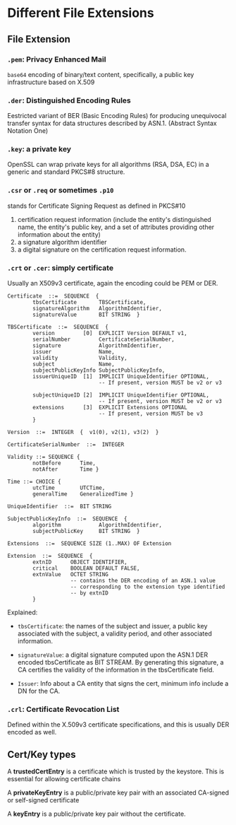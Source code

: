 # Different File Extensions

## File Extension

###  `.pem`: Privacy Enhanced Mail

`base64` encoding of binary/text content, specifically, a public key infrastructure based on X.509

### `.der`: Distinguished Encoding Rules 

Eestricted variant of BER (Basic Encoding Rules) for producing unequivocal transfer syntax for data structures described by ASN.1. (Abstract Syntax Notation One)

### `.key`: a private key

OpenSSL can wrap private keys for all algorithms (RSA, DSA, EC) in a generic and standard PKCS#8 structure.

### `.csr` or `.req` or sometimes `.p10` 

stands for Certificate Signing Request as defined in PKCS#10

1. certification request information (include the entity's distinguished name, the entity's public key, and a set of attributes providing other information about the entity)
2. a signature algorithm identifier
3. a digital signature on the certification request information. 

### `.crt` or `.cer`: simply certificate

Usually an X509v3 certificate, again the encoding could be PEM or DER.

```crt
Certificate  ::=  SEQUENCE  {
        tbsCertificate       TBSCertificate,
        signatureAlgorithm   AlgorithmIdentifier,
        signatureValue       BIT STRING  }

TBSCertificate  ::=  SEQUENCE  {
        version         [0]  EXPLICIT Version DEFAULT v1,
        serialNumber         CertificateSerialNumber,
        signature            AlgorithmIdentifier,
        issuer               Name,
        validity             Validity,
        subject              Name,
        subjectPublicKeyInfo SubjectPublicKeyInfo,
        issuerUniqueID  [1]  IMPLICIT UniqueIdentifier OPTIONAL,
                             -- If present, version MUST be v2 or v3

        subjectUniqueID [2]  IMPLICIT UniqueIdentifier OPTIONAL,
                             -- If present, version MUST be v2 or v3
        extensions      [3]  EXPLICIT Extensions OPTIONAL
                             -- If present, version MUST be v3
        }

Version  ::=  INTEGER  {  v1(0), v2(1), v3(2)  }

CertificateSerialNumber  ::=  INTEGER

Validity ::= SEQUENCE {
        notBefore      Time,
        notAfter       Time }

Time ::= CHOICE {
        utcTime        UTCTime,
        generalTime    GeneralizedTime }

UniqueIdentifier  ::=  BIT STRING

SubjectPublicKeyInfo  ::=  SEQUENCE  {
        algorithm            AlgorithmIdentifier,
        subjectPublicKey     BIT STRING  }

Extensions  ::=  SEQUENCE SIZE (1..MAX) OF Extension

Extension  ::=  SEQUENCE  {
        extnID      OBJECT IDENTIFIER,
        critical    BOOLEAN DEFAULT FALSE,
        extnValue   OCTET STRING
                    -- contains the DER encoding of an ASN.1 value
                    -- corresponding to the extension type identified
                    -- by extnID
        }
```

Explained:

* `tbsCertificate`: the names of the subject and issuer, a public key associated with the subject, a validity period, and other associated information.

* `signatureValue`: a digital signature computed upon
the ASN.1 DER encoded tbsCertificate as BIT STREAM. By generating this signature, a CA certifies the validity of the information in the tbsCertificate field.

* `Issuer`: Info about a CA entity that signs the cert, minimum info include a DN for the CA.

### `.crl`: Certificate Revocation List 

Defined within the X.509v3 certificate specifications, and this is usually DER encoded as well.

## Cert/Key types

A **trustedCertEntry** is a certificate which is trusted by the keystore. This is essential for allowing certificate chains

A **privateKeyEntry** is a public/private key pair with an associated CA-signed or self-signed certificate

A **keyEntry** is a public/private key pair without the certificate.